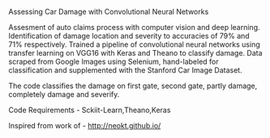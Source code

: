 Assessing Car Damage with Convolutional Neural Networks

Assesment of auto claims process with computer vision and deep learning. 
Identification of damage location and severity to accuracies of 79% and 71% respectively.
Trained a pipeline of convolutional neural networks using transfer learning on VGG16 with Keras and Theano to classify damage.  Data scraped from Google Images using Selenium, hand-labeled for classification and supplemented with the Stanford Car Image Dataset.

The code classifies the damage on first gate, second gate, partly damage, completely damage and severify.

Code Requirements -
Sckiit-Learn,Theano,Keras

Inspired from work of - http://neokt.github.io/



